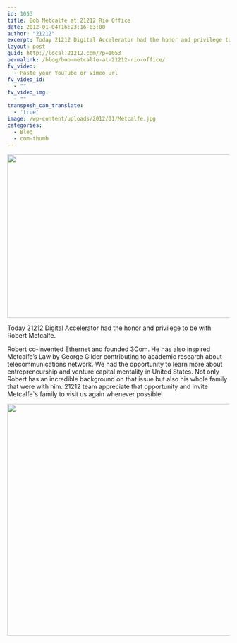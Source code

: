 ```yaml
---
id: 1053
title: Bob Metcalfe at 21212 Rio Office
date: 2012-01-04T16:23:16-03:00
author: "21212"
excerpt: Today 21212 Digital Accelerator had the honor and privilege to be with Robert Metcalfe.
layout: post
guid: http://local.21212.com/?p=1053
permalink: /blog/bob-metcalfe-at-21212-rio-office/
fv_video:
  - Paste your YouTube or Vimeo url
fv_video_id:
  - ""
fv_video_img:
  - ""
transposh_can_translate:
  - 'true'
image: /wp-content/uploads/2012/01/Metcalfe.jpg
categories:
  - Blog
  - com-thumb
---
```

<img class="aligncenter size-full wp-image-1054" src="http://local.21212.com/wp-content/uploads/2012/01/Metcalfe.jpg" alt="" width="540" height="371" srcset="http://localhost:8080/wp-content/uploads/2012/01/Metcalfe.jpg 540w, http://localhost:8080/wp-content/uploads/2012/01/Metcalfe-300x206.jpg 300w" sizes="(max-width: 540px) 100vw, 540px" />

Today 21212 Digital Accelerator had the honor and privilege to be with Robert Metcalfe.

<!--more ..Read more about the visit!-->

Robert co-invented Ethernet and founded 3Com. He has also inspired Metcalfe’s Law by George Gilder contributing to academic research about telecommunications network. We had the opportunity to learn more about entrepreneurship and venture capital mentality in United States. Not only Robert has an incredible background on that issue but also his whole family that were with him. 21212 team appreciate that opportunity and invite Metcalfe\`s family to visit us again whenever possible!

<img class="aligncenter size-full wp-image-1055" src="http://local.21212.com/wp-content/uploads/2012/01/RobMetcalfe2.jpg" alt="" width="540" height="526" srcset="http://localhost:8080/wp-content/uploads/2012/01/RobMetcalfe2.jpg 540w, http://localhost:8080/wp-content/uploads/2012/01/RobMetcalfe2-300x292.jpg 300w" sizes="(max-width: 540px) 100vw, 540px" />